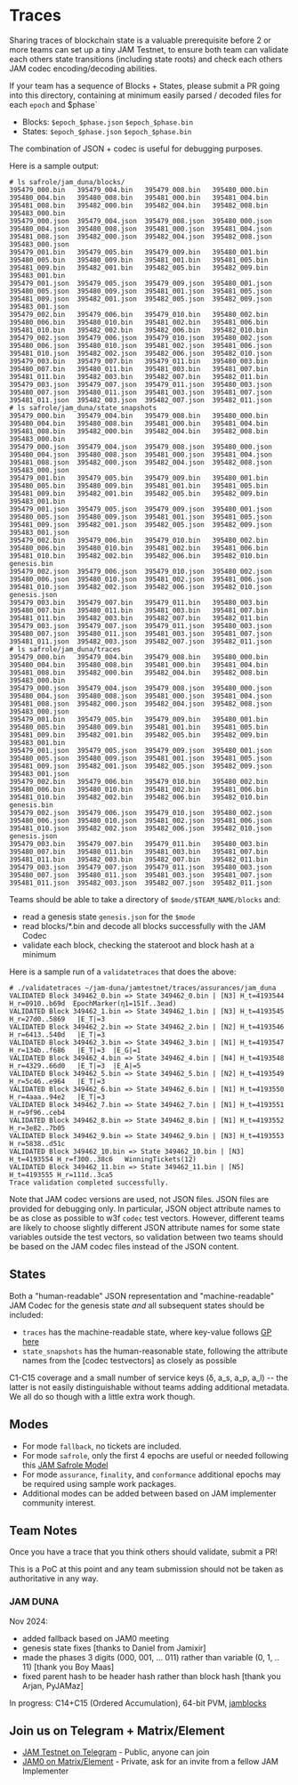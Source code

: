 
# Traces 

Sharing traces of blockchain state is a valuable prerequisite before 2 or more teams can set up a tiny JAM Testnet, to ensure both team can validate
each others state transitions (including state roots) and check each others JAM codec encoding/decoding abilities.  


If your team has a sequence of Blocks + States, please submit a PR going into this directory, containing at minimum easily parsed / decoded files for each `epoch` and $phase`

* Blocks: `$epoch_$phase.json`  `$epoch_$phase.bin` 
* States: `$epoch_$phase.json`  `$epoch_$phase.bin`

The combination of JSON + codec is useful for debugging purposes.

Here is a sample output:
```
# ls safrole/jam_duna/blocks/
395479_000.bin   395479_004.bin   395479_008.bin   395480_000.bin   395480_004.bin   395480_008.bin   395481_000.bin   395481_004.bin   395481_008.bin   395482_000.bin   395482_004.bin   395482_008.bin   395483_000.bin
395479_000.json  395479_004.json  395479_008.json  395480_000.json  395480_004.json  395480_008.json  395481_000.json  395481_004.json  395481_008.json  395482_000.json  395482_004.json  395482_008.json  395483_000.json
395479_001.bin   395479_005.bin   395479_009.bin   395480_001.bin   395480_005.bin   395480_009.bin   395481_001.bin   395481_005.bin   395481_009.bin   395482_001.bin   395482_005.bin   395482_009.bin   395483_001.bin
395479_001.json  395479_005.json  395479_009.json  395480_001.json  395480_005.json  395480_009.json  395481_001.json  395481_005.json  395481_009.json  395482_001.json  395482_005.json  395482_009.json  395483_001.json
395479_002.bin   395479_006.bin   395479_010.bin   395480_002.bin   395480_006.bin   395480_010.bin   395481_002.bin   395481_006.bin   395481_010.bin   395482_002.bin   395482_006.bin   395482_010.bin
395479_002.json  395479_006.json  395479_010.json  395480_002.json  395480_006.json  395480_010.json  395481_002.json  395481_006.json  395481_010.json  395482_002.json  395482_006.json  395482_010.json
395479_003.bin   395479_007.bin   395479_011.bin   395480_003.bin   395480_007.bin   395480_011.bin   395481_003.bin   395481_007.bin   395481_011.bin   395482_003.bin   395482_007.bin   395482_011.bin
395479_003.json  395479_007.json  395479_011.json  395480_003.json  395480_007.json  395480_011.json  395481_003.json  395481_007.json  395481_011.json  395482_003.json  395482_007.json  395482_011.json
# ls safrole/jam_duna/state_snapshots
395479_000.bin   395479_004.bin   395479_008.bin   395480_000.bin   395480_004.bin   395480_008.bin   395481_000.bin   395481_004.bin   395481_008.bin   395482_000.bin   395482_004.bin   395482_008.bin   395483_000.bin
395479_000.json  395479_004.json  395479_008.json  395480_000.json  395480_004.json  395480_008.json  395481_000.json  395481_004.json  395481_008.json  395482_000.json  395482_004.json  395482_008.json  395483_000.json
395479_001.bin   395479_005.bin   395479_009.bin   395480_001.bin   395480_005.bin   395480_009.bin   395481_001.bin   395481_005.bin   395481_009.bin   395482_001.bin   395482_005.bin   395482_009.bin   395483_001.bin
395479_001.json  395479_005.json  395479_009.json  395480_001.json  395480_005.json  395480_009.json  395481_001.json  395481_005.json  395481_009.json  395482_001.json  395482_005.json  395482_009.json  395483_001.json
395479_002.bin   395479_006.bin   395479_010.bin   395480_002.bin   395480_006.bin   395480_010.bin   395481_002.bin   395481_006.bin   395481_010.bin   395482_002.bin   395482_006.bin   395482_010.bin   genesis.bin
395479_002.json  395479_006.json  395479_010.json  395480_002.json  395480_006.json  395480_010.json  395481_002.json  395481_006.json  395481_010.json  395482_002.json  395482_006.json  395482_010.json  genesis.json
395479_003.bin   395479_007.bin   395479_011.bin   395480_003.bin   395480_007.bin   395480_011.bin   395481_003.bin   395481_007.bin   395481_011.bin   395482_003.bin   395482_007.bin   395482_011.bin
395479_003.json  395479_007.json  395479_011.json  395480_003.json  395480_007.json  395480_011.json  395481_003.json  395481_007.json  395481_011.json  395482_003.json  395482_007.json  395482_011.json
# ls safrole/jam_duna/traces
395479_000.bin   395479_004.bin   395479_008.bin   395480_000.bin   395480_004.bin   395480_008.bin   395481_000.bin   395481_004.bin   395481_008.bin   395482_000.bin   395482_004.bin   395482_008.bin   395483_000.bin
395479_000.json  395479_004.json  395479_008.json  395480_000.json  395480_004.json  395480_008.json  395481_000.json  395481_004.json  395481_008.json  395482_000.json  395482_004.json  395482_008.json  395483_000.json
395479_001.bin   395479_005.bin   395479_009.bin   395480_001.bin   395480_005.bin   395480_009.bin   395481_001.bin   395481_005.bin   395481_009.bin   395482_001.bin   395482_005.bin   395482_009.bin   395483_001.bin
395479_001.json  395479_005.json  395479_009.json  395480_001.json  395480_005.json  395480_009.json  395481_001.json  395481_005.json  395481_009.json  395482_001.json  395482_005.json  395482_009.json  395483_001.json
395479_002.bin   395479_006.bin   395479_010.bin   395480_002.bin   395480_006.bin   395480_010.bin   395481_002.bin   395481_006.bin   395481_010.bin   395482_002.bin   395482_006.bin   395482_010.bin   genesis.bin
395479_002.json  395479_006.json  395479_010.json  395480_002.json  395480_006.json  395480_010.json  395481_002.json  395481_006.json  395481_010.json  395482_002.json  395482_006.json  395482_010.json  genesis.json
395479_003.bin   395479_007.bin   395479_011.bin   395480_003.bin   395480_007.bin   395480_011.bin   395481_003.bin   395481_007.bin   395481_011.bin   395482_003.bin   395482_007.bin   395482_011.bin
395479_003.json  395479_007.json  395479_011.json  395480_003.json  395480_007.json  395480_011.json  395481_003.json  395481_007.json  395481_011.json  395482_003.json  395482_007.json  395482_011.json
```

Teams should be able to take a directory of `$mode/$TEAM_NAME/blocks` and:
- read a genesis state `genesis.json` for the `$mode`
- read blocks/*.bin and decode all blocks successfully with the JAM Codec
- validate each block, checking the stateroot and block hash at a minimum

Here is a sample run of a `validatetraces` that does the above:
```
# ./validatetraces ~/jam-duna/jamtestnet/traces/assurances/jam_duna
VALIDATED Block 349462_0.bin => State 349462_0.bin | [N3] H_t=4193544 H_r=0910..b69d  EpochMarker(η1=151f..3ead)
VALIDATED Block 349462_1.bin => State 349462_1.bin | [N3] H_t=4193545 H_r=27d0..5869   |E_T|=3
VALIDATED Block 349462_2.bin => State 349462_2.bin | [N2] H_t=4193546 H_r=6413..540d   |E_T|=3
VALIDATED Block 349462_3.bin => State 349462_3.bin | [N1] H_t=4193547 H_r=134b..f686   |E_T|=3  |E_G|=1
VALIDATED Block 349462_4.bin => State 349462_4.bin | [N4] H_t=4193548 H_r=4329..66d0   |E_T|=3  |E_A|=5
VALIDATED Block 349462_5.bin => State 349462_5.bin | [N2] H_t=4193549 H_r=5c46..e964   |E_T|=3
VALIDATED Block 349462_6.bin => State 349462_6.bin | [N1] H_t=4193550 H_r=4aaa..94e2   |E_T|=3
VALIDATED Block 349462_7.bin => State 349462_7.bin | [N1] H_t=4193551 H_r=9f96..ceb4 
VALIDATED Block 349462_8.bin => State 349462_8.bin | [N1] H_t=4193552 H_r=3e82..7b05 
VALIDATED Block 349462_9.bin => State 349462_9.bin | [N3] H_t=4193553 H_r=5838..d51c 
VALIDATED Block 349462_10.bin => State 349462_10.bin | [N3] H_t=4193554 H_r=f300..38c6   WinningTickets(12)
VALIDATED Block 349462_11.bin => State 349462_11.bin | [N5] H_t=4193555 H_r=111d..3ca5 
Trace validation completed successfully.
```

Note that JAM codec versions are used, not JSON files.  JSON files are
provided for debugging only.  In particular, JSON object attribute
names to be as close as possible to w3f `codec` test vectors.
However, different teams are likely to choose slightly different JSON
attribute names for some state variables outside the test vectors, so
validation between two teams should be based on the JAM codec files
instead of the JSON content.

## States

Both a "human-readable" JSON representation and "machine-readable" JAM Codec for the genesis state _and_ all subsequent states should be included:
* `traces` has the machine-readable state, where key-value follows [GP here](https://graypaper.fluffylabs.dev/#/293bf5a/33be0033be00)
* `state_snapshots` has the human-reasonable state, following the attribute names from the [codec testvectors] as closely as possible

C1-C15 coverage and a small number of service keys (δ, a_s, a_p, a_l) -- the latter is not easily distinguishable without teams adding additional metadata.  We all do so though with a little extra work though.


## Modes

* For mode `fallback`, no tickets are included.
* For mode `safrole`, only the first 4 epochs are useful or needed following this [JAM Safrole Model](https://docs.google.com/spreadsheets/d/1ueAisCMOx7B-m_fXMLT0FXBxfVzydJyr-udE8jKwDN8/edit?gid=615049643#gid=615049643)
* For mode `assurance`, `finality`, and `conformance` additional epochs may be required using sample work packages.
* Additional modes can be added between based on JAM implementer community interest.

## Team Notes

Once you have a trace that you think others should validate, submit a PR!

This is a PoC at this point and any team submission should not be taken as authoritative in any way.  

### JAM DUNA 

Nov 2024:
* added fallback based on JAM0 meeting
* genesis state fixes [thanks to Daniel from Jamixir] 
* made the phases 3 digits (000, 001, ... 011) rather than variable (0, 1, .. 11) [thank you Boy Maas]
* fixed parent hash to be header hash rather than block hash [thank you Arjan, PyJAMaz]

In progress: C14+C15 (Ordered Accumulation), 64-bit PVM, [jamblocks](https://hackmd.io/nk0Tr0iIQHmLm7WIXe_OoQ)

## Join us on Telegram + Matrix/Element

* [JAM Testnet on Telegram](https://t.me/jamtestnet) - Public, anyone can join
* [JAM0 on Matrix/Element](https://docs.google.com/spreadsheets/d/1_Ar0CWH8cDq_mAoVkqZ20fXjfNQQ9ziv1jsVJBAfd1c/edit?gid=0#gid=0) - Private, ask for an invite from a fellow JAM Implementer
